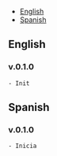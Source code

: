 - [English](#english)
- [Spanish](#spanish)

## English
### v.0.1.0
    - Init

## Spanish
### v.0.1.0
    - Inicia